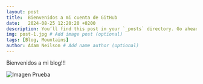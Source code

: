 ```yaml
---
layout: post
title:  Bienvenidos a mi cuenta de GitHub
date:   2024-08-25 12:20:20 +0200
description: You’ll find this post in your `_posts` directory. Go ahead and edit it and re-build the site to see your changes. # Add post description (optional)
img: post-1.jpg # Add image post (optional)
tags: [Blog, Mountains]
author: Adam Neilson # Add name author (optional)
---
```

Bienvenidos a mi blog!!!

![Imagen Prueba]({{site.baseurl}}/assets/img/imagen-prueba.jpg)
